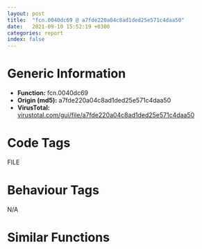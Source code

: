 ```yaml
---
layout: post
title:  "fcn.0040dc69 @ a7fde220a04c8ad1ded25e571c4daa50"
date:   2021-09-10 15:52:19 +0300
categories: report
index: false
---
```


# Generic Information
- **Function:** fcn.0040dc69
- **Origin (md5):** a7fde220a04c8ad1ded25e571c4daa50
- **VirusTotal:** [virustotal.com/gui/file/a7fde220a04c8ad1ded25e571c4daa50][virustotal_ref]

# Code Tags
<span class="tag" id="FILE">FILE</span>


# Behaviour Tags
<span class="bhv-tag" id="na">N/A</span>

# Similar Functions
<script type="text/javascript" src="https://www.gstatic.com/charts/loader.js"></script>
<script type="text/javascript">

    google.charts.load('current', {'packages':['corechart']});
    google.charts.setOnLoadCallback(drawChart);

    function drawChart() {
    var data = new google.visualization.DataTable();
        data.addColumn('number', 'X');
        data.addColumn('number', 'Y');
        data.addColumn({type: 'string', role: 'tooltip', 'p': {'html': true}});
        data.addColumn({'type': 'string', 'role': 'style'});
        
        data.addRows([
    [-32.32215118408203, 77.69042205810547, '<b><a href="/report/fcn.0040dc69@a7fde220a04c8ad1ded25e571c4daa50">fcn.0040dc69</a><br>@a7fde220a04c8ad1ded25e571c4daa50</b><br>', 'point { fill-color: #e0440e; }'],
[-172.93531799316406, 123.51943969726562, '<b><a href="/report/fcn.0043e980@c2f40b3bc10e39d3d975422ee4d09bab">fcn.0043e980</a><br>@c2f40b3bc10e39d3d975422ee4d09bab</b><br>', 'null'],
[123.01103973388672, -47.35658264160156, '<b><a href="/report/fcn.10008daa@b74a1e462e0b6bacec09e2503391e156">fcn.10008daa</a><br>@b74a1e462e0b6bacec09e2503391e156</b><br>', 'null'],
[12.6688871383667, 33.238224029541016, '<b><a href="/report/fcn.0041445f@597d9ee507d1b2a81775aa98c4a2271a">fcn.0041445f</a><br>@597d9ee507d1b2a81775aa98c4a2271a</b><br>', 'null'],
[-142.47254943847656, 67.54541778564453, '<b><a href="/report/fcn.004151ce@d59f9c4f445b9f980173dec064f55091">fcn.004151ce</a><br>@d59f9c4f445b9f980173dec064f55091</b><br>', 'null'],
[75.89685821533203, 35.24045181274414, '<b><a href="/report/fcn.0041591f@7dfa91bbba8f79a5b19b642937435ac0">fcn.0041591f</a><br>@7dfa91bbba8f79a5b19b642937435ac0</b><br>', 'null'],
[37.049259185791016, 96.63923645019531, '<b><a href="/report/fcn.00404a9b@48311276b3cd8adebcd777f7aad326b2">fcn.00404a9b</a><br>@48311276b3cd8adebcd777f7aad326b2</b><br>', 'null'],
[-41.71273422241211, -1.978365182876587, '<b><a href="/report/fcn.004069da@ea6f23b2cb496f8773ec04df5c0f8d87">fcn.004069da</a><br>@ea6f23b2cb496f8773ec04df5c0f8d87</b><br>', 'null'],
[-183.7906494140625, 18.41261863708496, '<b><a href="/report/fcn.0043e980@8d996434378dbdbb47e86342be5446c7">fcn.0043e980</a><br>@8d996434378dbdbb47e86342be5446c7</b><br>', 'null'],
[25.220792770385742, -30.04538345336914, '<b><a href="/report/fcn.0040dc69@339149a6ceaff8ec9831ebc6113adb23">fcn.0040dc69</a><br>@339149a6ceaff8ec9831ebc6113adb23</b><br>', 'null'],
[-217.83059692382812, 74.85348510742188, '<b><a href="/report/fcn.00566cc8@9c2b894b84f59672d8be2e984066f76f">fcn.00566cc8</a><br>@9c2b894b84f59672d8be2e984066f76f</b><br>', 'null'],

        ]);

    var options = {
        title: 'Similarity Plot',
        legend: 'none',
        colors: ['#dedbd9', '#e6693e', '#ec8f6e', '#f3b49f', '#f6c7b6'],
        tooltip: {isHtml: true, trigger: 'both'},
        explorer: {
        actions: ["dragToZoom", "rightClickToReset"],
        },
        chartArea: {
        width: '80%',
        height: '80%'
        },
        width: '100%',
        height: '100%'
    };

    var chart = new google.visualization.ScatterChart(document.getElementById('chart_div'));

    chart.draw(data, options);
    }
    
</script>


<div id="chart_div" style="width: 100%px; height: 100%;"></div>

# Disassembled Code
{% highlight nasm %}

mov edi, edi
push ebp
mov ebp, esp
sub esp, 0xc
cmp dword[ebp+8], 2
push esi
je 0x40d9a6
cmp dword[ebp+8], 1
je 0x40d9a6
call fcn.0040ceda
push 0x16
pop esi
mov dword[eax], esi
call fcn.0040cc81
mov eax, esi
jmp 0x40da9a
push ebx
push edi
call fcn.004125e9
push 0x104
mov esi, 0x426c10
xor edi, edi
push esi
push edi
call dword[sym.imp.KERNEL32.dll_GetModuleFileNameA]
mov ebx, dword[0x426d58]
mov dword[0x426d60], esi
test ebx, ebx
je 0x40d9d6
cmp byte[ebx], 0
jne 0x40d9d8
mov ebx, esi
lea eax, [ebp-0xc]
mov dword[ebp-4], edi
push eax
lea eax, [ebp-4]
mov dword[ebp-0xc], edi
push eax
push edi
push edi
push ebx
call fcn.0040da9f
push 1
push dword[ebp-0xc]
push dword[ebp-4]
call fcn.0040dc14
mov esi, eax
add esp, 0x20
test esi, esi
jne 0x40da10
call fcn.0040ceda
push 0xc
pop edi
mov dword[eax], edi
jmp 0x40da41
lea eax, [ebp-0xc]
push eax
lea eax, [ebp-4]
push eax
mov eax, dword[ebp-4]
lea eax, [esi+eax*4]
push eax
push esi
push ebx
call fcn.0040da9f
add esp, 0x14
cmp dword[ebp+8], 1
jne 0x40da45
mov eax, dword[ebp-4]
dec eax
mov dword[0x426d4c], eax
mov eax, esi
mov esi, edi
mov dword[0x426d50], eax
mov ebx, edi
jmp 0x40da8f
lea eax, [ebp-8]
mov dword[ebp-8], edi
push eax
push esi
call fcn.00412104
mov ebx, eax
pop ecx
pop ecx
test ebx, ebx
je 0x40da5f
mov eax, dword[ebp-8]
jmp 0x40da85
mov edx, dword[ebp-8]
mov ecx, edi
mov eax, edx
cmp dword[edx], edi
je 0x40da72
lea eax, [eax+4]
inc ecx
cmp dword[eax], edi
jne 0x40da6a
mov eax, edi
mov dword[0x426d4c], ecx
mov dword[ebp-8], eax
mov ebx, edi
mov dword[0x426d50], edx
push eax
call fcn.0040d3e5
pop ecx
mov dword[ebp-8], edi
push esi
call fcn.0040d3e5
pop ecx
pop edi
mov eax, ebx
pop ebx
pop esi
mov esp, ebp
pop ebp
ret
mov edi, edi
push ebp
mov ebp, esp
pop ebp
jmp 0x40d97b

{% endhighlight %}

[virustotal_ref]: https://www.virustotal.com/gui/file/a7fde220a04c8ad1ded25e571c4daa50
